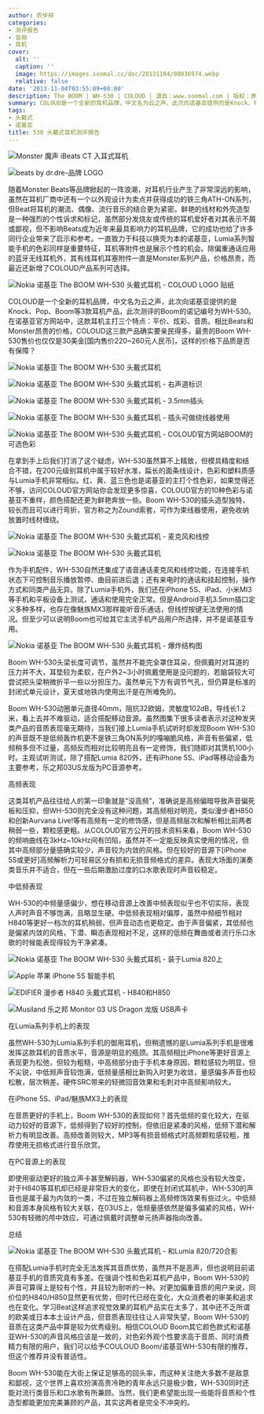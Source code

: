 ```yaml
---
author: 农步祥
categories:
- 测评报告
- 音频
- 耳机
cover:
  alt: ''
  caption: ''
  image: https://images.soomal.cc/doc/20131104/00036974.webp
  relative: false
date: '2013-11-04T03:55:09+08:00'
description: The BOOM | WH-530 | COLOUD | 源自：www.soomal.com | 版权：原创 |  平均/总评分：10.00/210
summary: COLOUD是一个全新的耳机品牌，中文名为云之声，此次向诺基亚提供的是Knock、Pop、Boom等3款耳机产品，此次测评的Boom的诺记编号为WH-530。在诺基亚官方网站中，这款耳机主打三个特点：平价、炫彩、音质。
tags:
- 头戴式
- 诺基亚
title: 530 头戴式耳机测评报告
---
```


![Monster 魔声 iBeats CT 入耳式耳机](https://images.soomal.cc/doc/20130618/00032250_01.webp)



![beats by dr.dre-品牌 LOGO](https://images.soomal.cc/doc/20130729/00034078_01.webp)



随着Monster Beats等品牌掀起的一阵浪潮，对耳机行业产生了非常深远的影响，虽然在耳机厂商中还有一个以外观设计为卖点并获得成功的铁三角ATH-ON系列，但Beat将耳机的潮流、偶像、流行音乐的结合更为紧密。鲜艳的线材和外壳造型是一种强烈的个性诉求和标记，虽然部分发烧友或传统的耳机爱好者对其表示不屑或鄙视，但不影响Beats成为近年来最具影响力的耳机品牌，它的成功也给了许多同行企业带来了启示和参考。一直致力于科技以换壳为本的诺基亚，Lumia系列智能手机的色彩同样是重要特征，耳机等附件也是展示个性的机会。除偏重通话应用的蓝牙无线耳机外，其有线耳机耳塞附件一直是Monster系列产品，价格昂贵，而最近还新增了COLOUD产品系列可选择。



![Nokia 诺基亚 The BOOM WH-530 头戴式耳机 - COLOUD LOGO 贴纸](https://images.soomal.cc/doc/20131025/00036730.webp)



COLOUD是一个全新的耳机品牌，中文名为云之声，此次向诺基亚提供的是Knock、Pop、Boom等3款耳机产品，此次测评的Boom的诺记编号为WH-530。在诺基亚官方网站中，这款耳机主打三个特点：平价、炫彩、音质。相比Beats和Monster昂贵的价格，COLOUD这三款产品确实要亲民得多，最贵的Boom WH-530售价也仅仅是30美金[国内售价220~260元人民币]，这样的价格下品质是否有保障？



![Nokia 诺基亚 The BOOM WH-530 头戴式耳机](https://images.soomal.cc/doc/20131025/00036723_01.webp)



![Nokia 诺基亚 The BOOM WH-530 头戴式耳机 - 右声道标识](https://images.soomal.cc/doc/20131025/00036728_01.webp)



![Nokia 诺基亚 The BOOM WH-530 头戴式耳机 - 3.5mm插头](https://images.soomal.cc/doc/20131025/00036732_01.webp)



![Nokia 诺基亚 The BOOM WH-530 头戴式耳机 - 插头可做绕线器使用](https://images.soomal.cc/doc/20131025/00036733_01.webp)



![Nokia 诺基亚 The BOOM WH-530 头戴式耳机 - COLOUD官方网站BOOM的可选色彩](https://images.soomal.cc/doc/20131104/00036972.webp)



在拿到手上后我们打消了这个疑虑，WH-530虽然算不上精致，但模具精度和结合不错，在200元级别耳机中属于较好水准，扁长的面条线设计，色彩和塑料质感与Lumia手机非常相似。红、黄、蓝三色也是诺基亚的主打个性色彩，如果觉得还不够，访问COLOUD官方网站你会发现更多惊喜，COLOUD官方的10种色彩与诺基亚不重样，颜色搭配还更为鲜艳奔放一些。Boom WH-530的插头造型独特，较长而且可以进行弯折，官方称之为Zound索套，可作为束线器使用，避免收纳放置时线材缠绕。



![Nokia 诺基亚 The BOOM WH-530 头戴式耳机 - 麦克风和线控](https://images.soomal.cc/doc/20131025/00036731_01.webp)



![Nokia 诺基亚 The BOOM WH-530 头戴式耳机](https://images.soomal.cc/doc/20131025/00036729_01.webp)



作为手机配件，WH-530自然还集成了语音通话麦克风和线控功能，在连接手机状态下可控制音乐播放暂停、曲目前进后退；还有来电时的通话和挂起控制，操作方式和同类产品无异。除了Lumia手机外，我们还在iPhone 5S、iPad、小米MI3等手机和平板设备上测试，通话和使用完全正常。但是Android手机3.5mm插口定义多种多样，也存在像魅族MX3那样能听音乐通话，但线控按键无法使用的情况。但至少可以说明Boom也可给其它主流手机产品用户所选择，并不是诺基亚专用。



![Nokia 诺基亚 The BOOM WH-530 头戴式耳机 - 爆炸结构图](https://images.soomal.cc/doc/20131104/00036973_01.webp)



Boom WH-530头梁长度可调节，虽然并不能完全罩住耳朵，但佩戴时对耳道的压力并不大，耳垫较为柔软，在户外2~3小时佩戴使用是没问题的，若脑袋较大可尝试把头梁稍微折平一些以分担压力。虽然单元下方有调节气孔，但仍算是标准的封闭式单元设计，夏天或地铁内使用出汗是在所难免的。



Boom WH-530动圈单元直径40mm，阻抗32欧姆，灵敏度102dB，导线长1.2米，看上去并不难驱动，适合搭配移动音源。虽然图集下很多读者表示对这种发夹类产品的音质表现毫无期待，当我们接上Lumia手机试听时却发现Boom WH-530的声音既不是低频轰炸机更不是铁三角ON系列的嘎嘣脆风格，声音有些偏紧，低频稍多但不过量，高频反而相对比较明亮且有一定修饰，我们随即对其煲机100小时。主观试听测试，除了搭配Lumia 820外，还有iPhone 5S、iPad等移动设备为主要参考，乐之邦03US龙版为PC音源参考。



高频表现



这类耳机产品往往给人的第一印象就是“没高频”，准确说是高频偏暗导致声音偏死板和压抑，但WH-530则完全没有这种问题，其高频相对明亮，类似漫步者H850和创新Aurvana Live!等有高频有一定的修饰感，但是高频层次和解析相比前两者稍弱一些，颗粒感更粗。从COLOUD官方公开的技术资料来看，Boom WH-530的频响曲线在3kHz~10kHz间有凹陷，虽然并不一定能反映真实使用的情况，但其中高频部分量感确实较少，声音较为内敛的风格。但在较好的音源下[iPhone 5S或更好]高频解析力可轻易区分有损和无损音频格式的差异。表现大场面的演奏类音乐并不适合，但在一些后期激励过度的口水歌表现时声音较稳定。



中低频表现



WH-530的中频量感偏少，想在移动音源上改善中频表现似乎也不切实际，表现人声时声音不够饱满，且略显生硬。中低频表现相对偏厚，虽然中频细节相对H840等更好一档次的耳机稍弱，但声音动态也更稳定。由于声音偏紧，其低频也是偏紧内敛的风格，下潜、瞬态表现相对不足，这样的低频在舞曲或者流行乐口水歌的时候能表现得较为干净紧凑。



![Nokia 诺基亚 The BOOM WH-530 头戴式耳机 - 装于Lumia 820上](https://images.soomal.cc/doc/20131025/00036725_01.webp)



![Apple 苹果 iPhone 5S 智能手机](https://images.soomal.cc/doc/20131011/00036198_01.webp)



![EDIFIER 漫步者 H840 头戴式耳机 - H840和H850](https://images.soomal.cc/doc/20130424/00030119_01.webp)



![Musiland 乐之邦 Monitor 03 US Dragon 龙版 USB声卡](https://images.soomal.cc/doc/20120613/00020336_01.webp)



在Lumia系列手机上的表现



虽然WH-530为Lumia系列手机的御用耳机，但稍遗憾的是Lumia系列手机是很难发挥这款耳机的音质水平，音源是明显的瓶颈。其高频相比iPhone等更好音源上表现更为松弛，但较为粗糙，中高频部分由于手机本身原因，颗粒感较为明显，但不尖锐，中低频声音较饱满，低频量感相比新购入时更为收敛，量感偏多声音也较松散，层次稍差。硬件SRC带来的轻微回音效果和毛刺对中高频影响较大。



在iPhone 5S、iPad/魅族MX3上的表现



在音质更好的手机上，Boom WH-530的表现如何？首先低频的变化较大，在驱动力较好的音源下，低频得到了较好的控制，但依旧是紧凑的风格，低频下潜和解析力有明显改善。高频改善则较大，MP3等有损音频格式时高频颗粒感较粗，推荐使用无损格式进行音乐欣赏。



在PC音源上的表现



即使用驱动更好的独立声卡甚至解码器，WH-530偏紧的风格也没有较大改变，对于H840等耳机却已经是非常巨大的变化，即使在封闭式耳机中，WH-530的声音也是属于最为内敛的一类，不过在独立解码器上高频修饰效果有些过火。中低频和音源本身风格有较大关联，在03US上，低频量感依然是偏多偏紧的风格，WH-530有轻微的颅中效应，可通过佩戴时调整单元扬声器指向改善。



总结



![Nokia 诺基亚 The BOOM WH-530 头戴式耳机 - 和Lumia 820/720合影](https://images.soomal.cc/doc/20131025/00036734.webp)



在搭配Lumia手机时完全无法发挥其音质优势，虽然并不是恶声，但也说明目前诺基亚手机的音质究竟有多差。在强调个性和色彩耳机产品中，Boom WH-530的声音可算得上是较有个性，并且较为耐听的一种。对更加偏重音质的用户来说，同价位的H840/H850显然更有优势，但时代已经在变化，大众消费者的审美和追求也在变化。学习Beat这样追求视觉效果的耳机产品实在太多了，其中还不乏所谓的欧美或日本本土设计产品，但音质表现往往让人非常失望，Boom WH-530的音质在这类产品中算是较为优秀级别。相信COLOUD Boom其它颜色款式和诺基亚WH-530的声音风格应该是一致的，对色彩外观个性要求高于音质、同时消费精力有限的用户，我们可以给予COULOUD Boom/诺基亚WH-530有限的推荐，但这个推荐并没有普适性。



Boom WH-530能在大街上保证足够高的回头率，而这种关注绝大多数不是敌意和鄙视，这个世界上喜欢扮演高贵冷艳的青年永远只是极少数，WH-530同时还能对流行类音乐和口水歌有所兼顾。当然，我们更希望能出现一些能将音质和个性造型都能更加完美兼顾的产品，其实这两者是完全不冲突的。